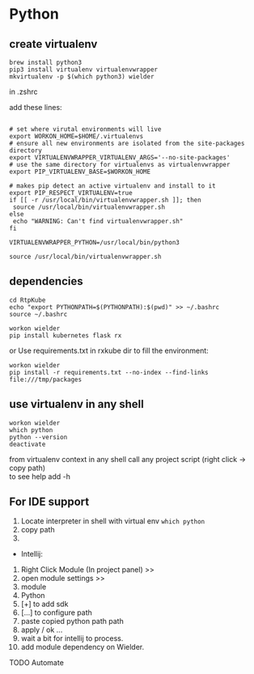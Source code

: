 
Python
=

create virtualenv
-
 ```
 brew install python3
 pip3 install virtualenv virtualenvwrapper
 mkvirtualenv -p $(which python3) wielder
 ```
 in .zshrc
 
 add these lines:
 
```
  
# set where virutal environments will live
export WORKON_HOME=$HOME/.virtualenvs
# ensure all new environments are isolated from the site-packages directory
export VIRTUALENVWRAPPER_VIRTUALENV_ARGS='--no-site-packages'
# use the same directory for virtualenvs as virtualenvwrapper
export PIP_VIRTUALENV_BASE=$WORKON_HOME

# makes pip detect an active virtualenv and install to it
export PIP_RESPECT_VIRTUALENV=true
if [[ -r /usr/local/bin/virtualenvwrapper.sh ]]; then
 source /usr/local/bin/virtualenvwrapper.sh
else
 echo "WARNING: Can't find virtualenvwrapper.sh"
fi
 
VIRTUALENVWRAPPER_PYTHON=/usr/local/bin/python3
 
source /usr/local/bin/virtualenvwrapper.sh
  ```
 
dependencies
-
 ```
 cd RtpKube
 echo "export PYTHONPATH=$(PYTHONPATH):$(pwd)" >> ~/.bashrc
 source ~/.bashrc
 ```

 ```
 workon wielder
 pip install kubernetes flask rx
 ```
or Use requirements.txt in rxkube dir to fill the environment:
 
 ```
 workon wielder
 pip install -r requirements.txt --no-index --find-links file:///tmp/packages
 ```

 
use virtualenv in any shell
-
 ```
 workon wielder
 which python 
 python --version
 deactivate
 ```
from virtualenv context in any shell call any project script (right click -> copy path)  
to see help add -h 

 
For IDE support
-
 1. Locate interpreter in shell with virtual env ```which python```
 1. copy path
 1. 
 + Intellij:
  1. Right Click Module (In project panel) >> 
  1. open module settings >> 
  1. module 
  1. Python 
  1. [+] to add sdk
  1. [...] to configure path
  1. paste copied python path path
  1. apply / ok ...
  1. wait a bit for intellij to process.
  1. add module dependency on Wielder.
  
  



TODO Automate